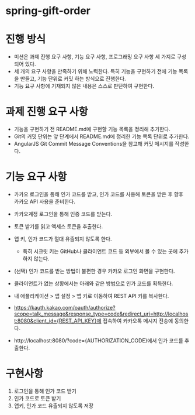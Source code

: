 # spring-gift-order

# 진행 방식
- 미션은 과제 진행 요구 사항, 기능 요구 사항, 프로그래밍 요구 사항 세 가지로 구성되어 있다.
- 세 개의 요구 사항을 만족하기 위해 노력한다. 특히 기능을 구현하기 전에 기능 목록을 만들고, 기능 단위로 커밋 하는 방식으로 진행한다.
- 기능 요구 사항에 기재되지 않은 내용은 스스로 판단하여 구현한다.

# 과제 진행 요구 사항
- 기능을 구현하기 전 README.md에 구현할 기능 목록을 정리해 추가한다.
- Git의 커밋 단위는 앞 단계에서 README.md에 정리한 기능 목록 단위로 추가한다.
- AngularJS Git Commit Message Conventions을 참고해 커밋 메시지를 작성한다.

# 기능 요구 사항
- 카카오 로그인을 통해 인가 코드를 받고, 인가 코드를 사용해 토큰을 받은 후 향후 카카오 API 사용을 준비한다.

- 카카오계정 로그인을 통해 인증 코드를 받는다.
- 토큰 받기를 읽고 액세스 토큰을 추출한다.
- 앱 키, 인가 코드가 절대 유출되지 않도록 한다.
  - 특히 시크릿 키는 GitHub나 클라이언트 코드 등 외부에서 볼 수 있는 곳에 추가하지 않는다.
- (선택) 인가 코드를 받는 방법이 불편한 경우 카카오 로그인 화면을 구현한다.

- 클라이언트가 없는 상황에서는 아래와 같은 방법으로 인가 코드를 획득한다.

- 내 애플리케이션 > 앱 설정 > 앱 키로 이동하여 REST API 키를 복사한다.

- https://kauth.kakao.com/oauth/authorize?scope=talk_message&response_type=code&redirect_uri=http://localhost:8080&client_id={REST_API_KEY}에 접속하여 카카오톡 메시지 전송에 동의한다.

- http://localhost:8080/?code={AUTHORIZATION_CODE}에서 인가 코드를 추출한다.


# 구현사항
1. 로그인을 통해 인가 코드 받기
2. 인가 코드로 토큰 받기
3. 앱키, 인가 코드 유출되지 않도록 저장
